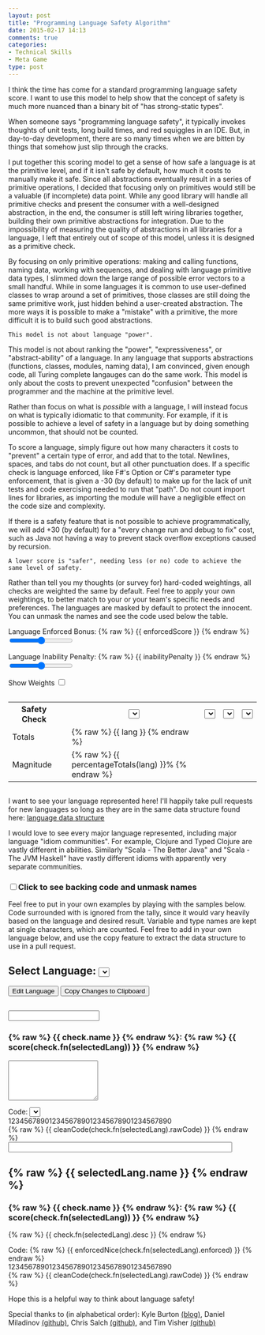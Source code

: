 ```yaml
---
layout: post
title: "Programming Language Safety Algorithm"
date: 2015-02-17 14:13
comments: true
categories: 
- Technical Skills
- Meta Game
type: post
---
```


I think the time has come for a standard programming language safety
score. I want to use this model to help show that the concept of
safety is much more nuanced than a binary bit of "has strong-static
types".

When someone says "programming language safety", it typically invokes
thoughts of unit tests, long build times, and red squiggles in an
IDE. But, in day-to-day development, there are so many times when we
are bitten by things that somehow just slip through the cracks.

I put together this scoring model to get a sense of how safe a
language is at the primitive level, and if it isn't safe by default,
how much it costs to manually make it safe. Since all abstractions
eventually result in a series of primitive operations, I decided that
focusing only on primitives would still be a valuable (if incomplete)
data point. While any good library will handle all primitive checks
and present the consumer with a well-designed abstraction, in the end,
the consumer is still left wiring libraries together, building their
own primitive abstractions for integration. Due to the impossibility of
measuring the quality of abstractions in all libraries for a language,
I left that entirely out of scope of this model, unless it is designed
as a primitive check.

By focusing on only primitive operations: making and calling
functions, naming data, working with sequences, and dealing with
language primitive data types, I slimmed down the large range of
possible error vectors to a small handful. While in some languages it
is common to use user-defined classes to wrap around a set of
primitives, those classes are still doing the same primitive work,
just hidden behind a user-created abstraction. The more ways it is
possible to make a "mistake" with a primitive, the more difficult it
is to build such good abstractions.

    This model is not about language "power".

This model is not about ranking the "power", "expressiveness", or
"abstract-ability" of a language. In any language that supports
abstractions (functions, classes, modules, naming data), I am
convinced, given enough code, all Turing complete langauges can do the
same work. This model is only about the costs to prevent unexpected
"confusion" between the programmer and the machine at the primitive
level.

Rather than focus on what is _possible_ with a language, I will
instead focus on what is typically idiomatic to that community. For
example, if it is possible to achieve a level of safety in a language
but by doing something uncommon, that should not be counted.

To score a language, simply figure out how many characters it costs to
"prevent" a certain type of error, and add that to the
total. Newlines, spaces, and tabs do not count, but all other
punctuation does. If a specific check is language enforced, like F#'s
Option or C#'s parameter type enforcement, that is given a -30 (by
default) to make up for the lack of unit tests and code exercising
needed to run that "path". Do not count import lines for libraries, as
importing the module will have a negligible effect on the code size
and complexity.

If there is a safety feature that is not possible to achieve
programmatically, we will add +30 (by default) for a "every change run
and debug to fix" cost, such as Java not having a way to prevent stack
overflow exceptions caused by recursion.

    A lower score is "safer", needing less (or no) code to achieve the same level of safety.

Rather than tell you my thoughts (or survey for) hard-coded
weightings, all checks are weighted the same by default. Feel free to
apply your own weightings, to better match to your or your team's
specific needs and preferences. The languages are masked by default to
protect the innocent. You can unmask the names and see the code used
below the table.

<div ng-app="TableApp">
<div ng-controller="TableCtrl">

Language Enforced Bonus:
{% raw %} {{ enforcedScore }} {% endraw %}
<input ng-model="enforcedScore" type="range" min="0" max="50" />

Language Inability Penalty:
{% raw %} {{ inabilityPenalty }} {% endraw %}
<input ng-model="inabilityPenalty" type="range" min="0" max="50" />

Show Weights <input type="checkbox" ng-model="showWeights" />
<p class="lead">
<div style="overflow-x:scroll">
<table class="langtable">
<tr>
<th>Safety Check</th>
<th></th>
<th>
<select ng-options="getName(lang) for lang in allLanguages" ng-model="languages[0]"></select>
</th>
<th>
<select ng-options="getName(lang) for lang in allLanguages" ng-model="languages[1]"></select>
</th>
<th>
<select ng-options="getName(lang) for lang in allLanguages" ng-model="languages[2]"></select>
</th>
<th>
<select ng-options="getName(lang) for lang in allLanguages" ng-model="languages[3]"></select>
</th>
</tr>
<tr ng-repeat="check in langChecks" score-row name="check.name" language-fn="check.fn"></tr>
<tr class="totals"><td>Totals</td>
<td></td>
<td ng-repeat="lang in langTotals track by $index">
{% raw %} {{ lang }} {% endraw %}
</td>
</tr>
<tr class="totals"><td>Magnitude</td>
<td></td>
<td ng-repeat="lang in langTotals track by $index">
{% raw %} {{ percentageTotals(lang) }}% {% endraw %}
</td>
</tr>
</table>
</div>

I want to see your language represented here! I'll happily take pull
requests for new languages so long as they are in the same data
structure found here: [language data structure](https://github.com/steveshogren/blog-source/blob/22f907bb2d43b1edf7ca8807c32bb4542c887d93/source/javascripts/sliders.js#L97-L158)

I would love to see every major language represented, including major
language "idiom communities". For example, Clojure and Typed Clojure
are vastly different in abilities. Similarly "Scala - The Better Java"
and "Scala - The JVM Haskell" have vastly different idioms with
apparently very separate communities.

<h3><input ng-model="showRealName" type="checkbox" /><span
ng-click="showRealName = !!!showRealName">Click to see backing code and unmask names</span></h3>

<div ng-show="showRealName"> Feel free to put in your own examples by
playing with the samples below. Code surrounded with <! !> is ignored
from the tally, since it would vary heavily based on the language and
desired result. Variable and type names are kept at single characters,
which are counted. Feel free to add in your own language below, and
use the copy feature to extract the data structure to use in a pull
request.

<h2>Select Language:
<select ng-options="lang.name for lang in allLanguages" ng-model="selectedLang"></select>
</h2>
<button ng-click="showEdit = !showEdit">Edit Language</button>
<button ng-click="copyToClipboard(selectedLang)">Copy Changes to Clipboard</button>
<div ng-show="showEdit">
<h2><input ng-model="selectedLang.name"></input></h2>
<div ng-repeat="check in langChecks">
<h3>{% raw %} {{ check.name }} {% endraw %}: {% raw %} {{ score(check.fn(selectedLang)) }} {% endraw %} </h3>
<p>
<textarea class="widetextarea" rows="5" ng-model="check.fn(selectedLang).desc"></textarea> 
<div>
Code: <select ng-options="enforcedNice(e) for e in enforcedTypes" ng-model="check.fn(selectedLang).enforced"></select>
<div class="tablecode">1234567890123456789012345678901234567890</div>
<div class="tablecode" > {% raw %} {{ cleanCode(check.fn(selectedLang).rawCode) }} {% endraw %} </div>
<input type="text" style="width:90%;" ng-model="check.fn(selectedLang).rawCode" />
</div>
</p>
</div>
</div>

<div ng-show="!showEdit">
<h2>{% raw %} {{ selectedLang.name }} {% endraw %}</h2>
<div ng-repeat="check in langChecks">
<h3>{% raw %} {{ check.name }} {% endraw %}: {% raw %} {{ score(check.fn(selectedLang)) }} {% endraw %} </h3>
<p>
{% raw %} {{ check.fn(selectedLang).desc }} {% endraw %}
<div>
Code: {% raw %} {{ enforcedNice(check.fn(selectedLang).enforced)  }} {% endraw %}
<div class="tablecode">1234567890123456789012345678901234567890</div>
<div class="tablecode" > {% raw %} {{ cleanCode(check.fn(selectedLang).rawCode) }} {% endraw %} </div>
</div>
</p>
</div>
</div>
</div>

Hope this is a helpful way to think about language safety!

Special thanks to (in alphabetical order):
Kyle Burton [(blog)](http://asymmetrical-view.com/),
Daniel Miladinov [(github)](https://github.com/danielmiladinov),
Chris Salch [(github)](https://github.com/arlaneenalra), and
Tim Visher [(github)](https://github.com/timvisher)

